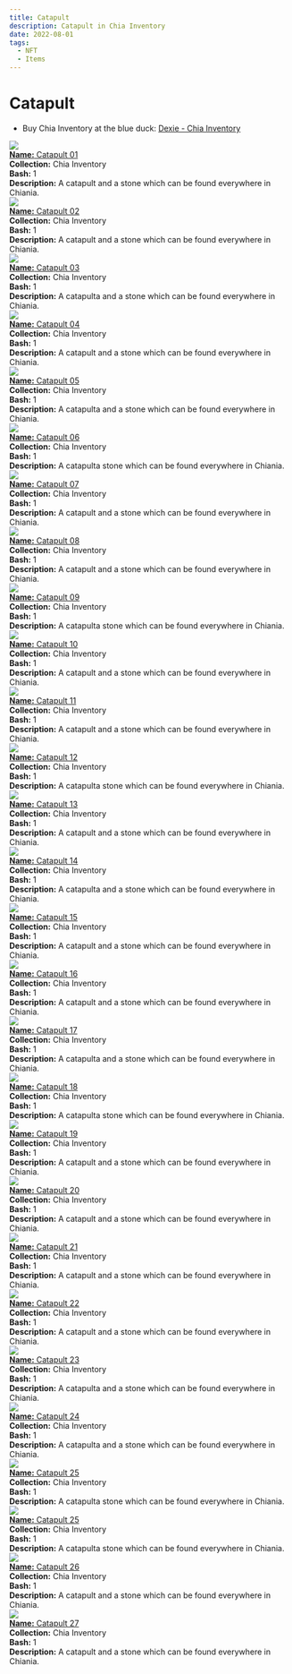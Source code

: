 ```yaml
---
title: Catapult
description: Catapult in Chia Inventory
date: 2022-08-01
tags:
  - NFT
  - Items
---
```


# Catapult

- Buy Chia Inventory at the blue duck: [Dexie - Chia Inventory](https://dexie.space/offers/col16fpva26fhdjp2echs3cr7c30gzl7qe67hu9grtsjcqldz354asjsyzp6wx/xch)

<div class="item_thumbnail_detail">
<img src="https://xmljdtjeswz5bkzfedsujrjuq2ebw2uocnxrbtlslxc5w3nt.arweave.net/_uxaRzSS_Vs9CrJSDlRMU0hogbao4TbxDNcl3F222zo"><br/>
<div><a href="https://www.spacescan.io/xch/coin/0x13019be07e624d30f3e53c6953f5977ccb8d6b68245a011335b6cd3e2ee18fef"><strong>Name:</strong> Catapult 01</a></div>
<div><strong>Collection:</strong> Chia Inventory</div>
<div><strong>Bash:</strong> 1</div>
<div><strong>Description:</strong> A catapult and a stone which can be found everywhere in Chiania.</div>
</div>
<div class="item_thumbnail_detail">
<img src="https://m7nsfigbbkgkpyfjwluyio5kmdrphjy35tkewszmi2rfanicn3pa.arweave.net/Z9sioMEKjKfgqbLphDuqYOLzpxvs1EtLLEaiUDUCbt4"><br/>
<div><a href="https://www.spacescan.io/xch/coin/0x20e0fe214432e1bfa88ff695336b4f585e44d61adad0e5ecb0a65886d0d09d7a"><strong>Name:</strong> Catapult 02</a></div>
<div><strong>Collection:</strong> Chia Inventory</div>
<div><strong>Bash:</strong> 1</div>
<div><strong>Description:</strong> A catapult and a stone which can be found everywhere in Chiania.</div>
</div>
<div class="item_thumbnail_detail">
<img src="https://bsj562ij432wxbvsk3lgxbdymrmwblq4oqxva4s6ytyqu44f.arweave.net/DJPfaQnm9WuGslbWa4-R4ZFlgrhx0L1ByXsTxCn_OFc"><br/>
<div><a href="https://www.spacescan.io/xch/coin/0x9eda26200c1eae19a0ff3141f2f6c3ebdc4c566e5aedd38c88a7a7577f51dcbd"><strong>Name:</strong> Catapult 03</a></div>
<div><strong>Collection:</strong> Chia Inventory</div>
<div><strong>Bash:</strong> 1</div>
<div><strong>Description:</strong> A catapulta and a stone which can be found everywhere in Chiania.</div>
</div>
<div class="item_thumbnail_detail">
<img src="https://hvrriudcexen524fhv4iqyqdjryxbjhdyxsiuicknxyuljirma.arweave.net/PWMUUGIlyN7rhT14-iGIDTHFwpOPF5IogSm3xRaURYE"><br/>
<div><a href="https://www.spacescan.io/xch/coin/0x99657a3d4d053a6ca9b6ca9e06f3d78f98f3d83d10f6778084ace16532213df4"><strong>Name:</strong> Catapult 04</a></div>
<div><strong>Collection:</strong> Chia Inventory</div>
<div><strong>Bash:</strong> 1</div>
<div><strong>Description:</strong> A catapult and a stone which can be found everywhere in Chiania.</div>
</div>
<div class="item_thumbnail_detail">
<img src="https://emqkc2xuaekckfkjzhqrjtzlkgctlc3pai5dx4lojv2gvixaoa.arweave.net/IyChavQBFCUVScnhFM8rUYU1i28COjvxbk10aqLg-cA"><br/>
<div><a href="https://www.spacescan.io/xch/coin/0x98ad11d712d92a9bc07783691d997720a01efa254413af534e3fe418c85e30c8"><strong>Name:</strong> Catapult 05</a></div>
<div><strong>Collection:</strong> Chia Inventory</div>
<div><strong>Bash:</strong> 1</div>
<div><strong>Description:</strong> A catapulta and a stone which can be found everywhere in Chiania.</div>
</div>
<div class="item_thumbnail_detail">
<img src="https://adzurzpytik3tszk4clegafehvjvygvkbwrhzhbeyuzqjokz.arweave.net/A_PNI5fiaFbnLKuCWQwCkPVNc-GqoNonycJMUzBLlZA"><br/>
<div><a href="https://www.spacescan.io/xch/coin/0x0d04b7b075e34868ec94e5d2ef1c3006d0fdf35a72a6dc01c6d7c6788de5b7ed"><strong>Name:</strong> Catapult 06</a></div>
<div><strong>Collection:</strong> Chia Inventory</div>
<div><strong>Bash:</strong> 1</div>
<div><strong>Description:</strong> A catapulta stone which can be found everywhere in Chiania.</div>
</div>
<div class="item_thumbnail_detail">
<img src="https://gb35tii4j4nlwv4vlryk6aa66wsmtxso5e3h5ecj66xhfvzbtt4a.arweave.net/MHfZoRxPGrtXlVxwrwAe9aTJ3k7pNn6QSfeuctchnPg"><br/>
<div><a href="https://www.spacescan.io/xch/coin/0xbe24f541ea9d5ecb004021e409205793e4b9e932608e8e12e39ed6ff12ad52ff"><strong>Name:</strong> Catapult 07</a></div>
<div><strong>Collection:</strong> Chia Inventory</div>
<div><strong>Bash:</strong> 1</div>
<div><strong>Description:</strong> A catapult and a stone which can be found everywhere in Chiania.</div>
</div>
<div class="item_thumbnail_detail">
<img src="https://uabkavnc56ch27pkwf6vm3peivkorcbok56bocqrqxczgn5dykqa.arweave.net/oAKgVaLvhH196rF9Vm3kRVToiC5XfBcKEYXFkzejwqA"><br/>
<div><a href="https://www.spacescan.io/xch/coin/0x489abab1703633065a8750f02a85d43888c90e2bdb23ac7e3db8d7a9795f121a"><strong>Name:</strong> Catapult 08</a></div>
<div><strong>Collection:</strong> Chia Inventory</div>
<div><strong>Bash:</strong> 1</div>
<div><strong>Description:</strong> A catapult and a stone which can be found everywhere in Chiania.</div>
</div>
<div class="item_thumbnail_detail">
<img src="https://lohmeqvn35qwmxnbztf4zikijwsgefrzosoiv3hsqyz6kqg6zyta.arweave.net/W47CQq3fYWZdoczLzKFITaRiFjl0nIrs8oYz5UDeziY"><br/>
<div><a href="https://www.spacescan.io/xch/coin/0x09b68f649c74c71f2877b19d8feff4ec322eaedb5bbffed0135f722299737657"><strong>Name:</strong> Catapult 09</a></div>
<div><strong>Collection:</strong> Chia Inventory</div>
<div><strong>Bash:</strong> 1</div>
<div><strong>Description:</strong> A catapulta stone which can be found everywhere in Chiania.</div>
</div>
<div class="item_thumbnail_detail">
<img src="https://u2d7u53zstkvguy3vw6pnv4c5y67myj7glohmrdoji4u22vvfnpa.arweave.net/pof6d3mU1VNTG6289teC7j32YT8y3HZEbko5TWq1K14"><br/>
<div><a href="https://www.spacescan.io/xch/coin/0x92b4dab49dbe5d28c29717755b8e07691f61a2fd903012e56dccad8a65154e87"><strong>Name:</strong> Catapult 10</a></div>
<div><strong>Collection:</strong> Chia Inventory</div>
<div><strong>Bash:</strong> 1</div>
<div><strong>Description:</strong> A catapult and a stone which can be found everywhere in Chiania.</div>
</div>
<div class="item_thumbnail_detail">
<img src="https://dug5jvzf6egrjo4b64qyegu4k43koyqdyqzenhc73gef4cv4.arweave.net/H_Q3U-1yXxDRS7gfchghqcVzanYgPEMkacX9mIXgq8g"><br/>
<div><a href="https://www.spacescan.io/xch/coin/0x0aeee45803f9ac9458c84a8995bc904c4b2925e4aee0dc01094b2d8bf11b4ee9"><strong>Name:</strong> Catapult 11</a></div>
<div><strong>Collection:</strong> Chia Inventory</div>
<div><strong>Bash:</strong> 1</div>
<div><strong>Description:</strong> A catapult and a stone which can be found everywhere in Chiania.</div>
</div>
<div class="item_thumbnail_detail">
<img src="https://zfq2qd6at4h2vbqc2pqgvlbu4uvtv25ygfnxz54n4azdqktlmdbq.arweave.net/yWGoD8CfD6qGAtPgaqw05Ss667gxW3z3jeAyOCprYMM"><br/>
<div><a href="https://www.spacescan.io/xch/coin/0x9d95e5345024013d24079a6aa4099f1486733a1e3cca3a5634e9ebc8e5ac42eb"><strong>Name:</strong> Catapult 12</a></div>
<div><strong>Collection:</strong> Chia Inventory</div>
<div><strong>Bash:</strong> 1</div>
<div><strong>Description:</strong> A catapulta stone which can be found everywhere in Chiania.</div>
</div>
<div class="item_thumbnail_detail">
<img src="https://gnbo3gz63hoivrc65m6qyu6hp5gn2vwgvizfe5df6uua6lyeg4.arweave.net/M0Ltmz7Z3IrEXus9DFPHf0zdVsaqM_lJ0ZfUoDy8EN8"><br/>
<div><a href="https://www.spacescan.io/xch/coin/0x0cbfef881636666cfecfe11b5d2b2e4bba26c83132f5fd977d88ad5e939f220a"><strong>Name:</strong> Catapult 13</a></div>
<div><strong>Collection:</strong> Chia Inventory</div>
<div><strong>Bash:</strong> 1</div>
<div><strong>Description:</strong> A catapult and a stone which can be found everywhere in Chiania.</div>
</div>
<div class="item_thumbnail_detail">
<img src="https://gvw5renpep2my6kxpuywvlpwbt2kbly6iijza5qob353j2q2ou.arweave.net/NW3Yka8j9Mx5V30xaq32DPSgrx5CE_5B2Dg77tOoadQ"><br/>
<div><a href="https://www.spacescan.io/xch/coin/0x0fd3051e0afc262647f585e54526179227ffcebf7f272e25c3790ab1a35d1fe5"><strong>Name:</strong> Catapult 14</a></div>
<div><strong>Collection:</strong> Chia Inventory</div>
<div><strong>Bash:</strong> 1</div>
<div><strong>Description:</strong> A catapulta and a stone which can be found everywhere in Chiania.</div>
</div>
<div class="item_thumbnail_detail">
<img src="https://qkxrqmi5ds55y4ycwn3gj7jgpj47vrjjhim42hm3jmy6yc2jcy.arweave.net/gq8YMR0cu9xzAr_N2ZP0menn6xSk6Gc0dm0sx7AtJFo"><br/>
<div><a href="https://www.spacescan.io/xch/coin/0xd3695c02a2dfdc1f1686b1f0b97f0f7e722da0c11d4568252baf2aa4fc94a66a"><strong>Name:</strong> Catapult 15</a></div>
<div><strong>Collection:</strong> Chia Inventory</div>
<div><strong>Bash:</strong> 1</div>
<div><strong>Description:</strong> A catapult and a stone which can be found everywhere in Chiania.</div>
</div>
<div class="item_thumbnail_detail">
<img src="https://oufmwdufovem6xaukasb2dyizs6k65bphjo5jf5444d4qe6i.arweave.net/d-QrLDoV1SM9cFFAkHQ8Iz_LyvdC86XdSXvOcHyBPIc"><br/>
<div><a href="https://www.spacescan.io/xch/coin/0xc9036566cd5caebd6c68456ed57d90cfc5c8a8287f72467fda631ef4e31a7ccc"><strong>Name:</strong> Catapult 16</a></div>
<div><strong>Collection:</strong> Chia Inventory</div>
<div><strong>Bash:</strong> 1</div>
<div><strong>Description:</strong> A catapult and a stone which can be found everywhere in Chiania.</div>
</div>
<div class="item_thumbnail_detail">
<img src="https://3o65wi4bvscxbdm5pawpljvgphqwy2xucbyottemrb6h6xcngm.arweave.net/273bI4GshXCNnXgs9aameeF-savQQcOnMjIh8f1xNM0"><br/>
<div><a href="https://www.spacescan.io/xch/coin/0x71084d40f3659718c37b7d24d92b269d854226b44f966a4900e20a65591b8210"><strong>Name:</strong> Catapult 17</a></div>
<div><strong>Collection:</strong> Chia Inventory</div>
<div><strong>Bash:</strong> 1</div>
<div><strong>Description:</strong> A catapulta and a stone which can be found everywhere in Chiania.</div>
</div>
<div class="item_thumbnail_detail">
<img src="https://rim7wimkb7i44bmobcqj26utai4ra3hetuobyrw2mbhlfqdoym.arweave.net/ihn7IYoP0c4FjgignXqTAjkQbOSdHBxG2mBOssB_uww"><br/>
<div><a href="https://www.spacescan.io/xch/coin/0x372e501756f59cd02295fe0f0be059534213134e6e4ba8a3d5cc8992156568f5"><strong>Name:</strong> Catapult 18</a></div>
<div><strong>Collection:</strong> Chia Inventory</div>
<div><strong>Bash:</strong> 1</div>
<div><strong>Description:</strong> A catapulta stone which can be found everywhere in Chiania.</div>
</div>
<div class="item_thumbnail_detail">
<img src="https://ybm5dqtn6wxb2z7lf3cdlg42wvucffhs6iicaraj3d2lkogywu.arweave.net/wFnRwm31rh1n6y-7ENZuatWgilPLyECBECdj0tTjYtQ"><br/>
<div><a href="https://www.spacescan.io/xch/coin/0x45c89af5bf960cb9c01b949a8246adec36b605ade5f95f9f3bb22c1b46ffdab3"><strong>Name:</strong> Catapult 19</a></div>
<div><strong>Collection:</strong> Chia Inventory</div>
<div><strong>Bash:</strong> 1</div>
<div><strong>Description:</strong> A catapult and a stone which can be found everywhere in Chiania.</div>
</div>
<div class="item_thumbnail_detail">
<img src="https://iqzn6rnrvggam3uu3orgoy2xkwb6bvqseoodaxz4rmngyuol5oea.arweave.net/RDLfRbGpjAZulNuiZ2NXVYPg1hIjnDBfPIsabFHL64g"><br/>
<div><a href="https://www.spacescan.io/xch/coin/0xc5d68bda4ada3c5425026c1f41713554cca9157f915e1edbe3625ef4dd1eaeb0"><strong>Name:</strong> Catapult 20</a></div>
<div><strong>Collection:</strong> Chia Inventory</div>
<div><strong>Bash:</strong> 1</div>
<div><strong>Description:</strong> A catapult and a stone which can be found everywhere in Chiania.</div>
</div>
<div class="item_thumbnail_detail">
<img src="https://4fmuq6hqkuxc3lhipzfrbv4xq5ko6dxrjlkkexug7zjbaxshje.arweave.net/4VlIePBVL-i2s6H5LENeXh1TvDvFK1KJehv5SEF5HSc"><br/>
<div><a href="https://www.spacescan.io/xch/coin/0x671aa722764c5c641dc6c1c274b28448ae707b35376ee7bfce631dbe389d6064"><strong>Name:</strong> Catapult 21</a></div>
<div><strong>Collection:</strong> Chia Inventory</div>
<div><strong>Bash:</strong> 1</div>
<div><strong>Description:</strong> A catapult and a stone which can be found everywhere in Chiania.</div>
</div>
<div class="item_thumbnail_detail">
<img src="https://acdqa7ufkaysxhgxkys6tu4m2uv6z3lj7lxq5cvieqjoac7a.arweave.net/AIcAfoVQMSuc11Yl6dOM1Svs7W-n67_w6KqC_QS4Avg"><br/>
<div><a href="https://www.spacescan.io/xch/coin/0xb94fdf6a074af8b38cb88afdd8b4c8b8a703995c5a29dda3071cae3df4b91cb3"><strong>Name:</strong> Catapult 22</a></div>
<div><strong>Collection:</strong> Chia Inventory</div>
<div><strong>Bash:</strong> 1</div>
<div><strong>Description:</strong> A catapult and a stone which can be found everywhere in Chiania.</div>
</div>
<div class="item_thumbnail_detail">
<img src="https://lxnfy36btdgh5alkafldauphu44n3qq3tienso557ukj6v4g.arweave.net/Xdpcb8GYzH-6BagFWMFHnpzjdwhuaCNk7vf-0Un1eG0"><br/>
<div><a href="https://www.spacescan.io/xch/coin/0xacf3386c5f6edc0767d35d6d6c6c049bb2d609d6d84b05f4954b3f272ffe4ed5"><strong>Name:</strong> Catapult 23</a></div>
<div><strong>Collection:</strong> Chia Inventory</div>
<div><strong>Bash:</strong> 1</div>
<div><strong>Description:</strong> A catapulta and a stone which can be found everywhere in Chiania.</div>
</div>
<div class="item_thumbnail_detail">
<img src="https://lxlqrgdn4rpyslpny7gujrnwh35gabgi5tb2yttqcunogjgm.arweave.net/X-dcImG3kX4kt7cfNRMW2_PvpgBMjsw6xOcBUa4yT-M"><br/>
<div><a href="https://www.spacescan.io/xch/coin/0xd51915b61d7f31733213845a9f925fa190d290937ca16c892c4608b9d79bfd71"><strong>Name:</strong> Catapult 24</a></div>
<div><strong>Collection:</strong> Chia Inventory</div>
<div><strong>Bash:</strong> 1</div>
<div><strong>Description:</strong> A catapulta and a stone which can be found everywhere in Chiania.</div>
</div>
<div class="item_thumbnail_detail">
<img src="https://aj3eiki5k4vr554tlggsceo7o5z4u7s7fkapue5kahfrarnleu.arweave.net/AnZEKR1-XKx73k1mNIRHfd3PKfl8qgPoTqgHLEEWrJc"><br/>
<div><a href="https://www.spacescan.io/xch/coin/0x60220ad19355d297ec430a141a69175267f900bbb3ca95083b791f74a6f50b5e"><strong>Name:</strong> Catapult 25</a></div>
<div><strong>Collection:</strong> Chia Inventory</div>
<div><strong>Bash:</strong> 1</div>
<div><strong>Description:</strong> A catapulta stone which can be found everywhere in Chiania.</div>
</div>
<div class="item_thumbnail_detail">
<img src="https://aj3eiki5k4vr554tlggsceo7o5z4u7s7fkapue5kahfrarnleu.arweave.net/AnZEKR1-XKx73k1mNIRHfd3PKfl8qgPoTqgHLEEWrJc"><br/>
<div><a href="https://www.spacescan.io/xch/coin/0x60220ad19355d297ec430a141a69175267f900bbb3ca95083b791f74a6f50b5e"><strong>Name:</strong> Catapult 25</a></div>
<div><strong>Collection:</strong> Chia Inventory</div>
<div><strong>Bash:</strong> 1</div>
<div><strong>Description:</strong> A catapulta stone which can be found everywhere in Chiania.</div>
</div>
<div class="item_thumbnail_detail">
<img src="https://jxj4gkpa6pa6keybtp3us3xpraqlveoyhisapcgpdunl5kwzre5a.arweave.net/TdPDKeDzweUTAZv3SW7viCC6kdg6JAeIzx0avqrZiTo"><br/>
<div><a href="https://www.spacescan.io/xch/coin/0x95a349dbc379b1950dff280b4ddcef263ce9fc07e9b384769f3fd2fc54a7318c"><strong>Name:</strong> Catapult 26</a></div>
<div><strong>Collection:</strong> Chia Inventory</div>
<div><strong>Bash:</strong> 1</div>
<div><strong>Description:</strong> A catapult and a stone which can be found everywhere in Chiania.</div>
</div>
<div class="item_thumbnail_detail">
<img src="https://bjg2nybjuwk6hdjeacifqypd2ujzkboj7xvt6r5wld2rkmx5s4.arweave.net/Ck2m4CmlleONJACQWGHj1ROVBc-n96z9Htlj1FTL9lw"><br/>
<div><a href="https://www.spacescan.io/xch/coin/0x1db5b5eb557d1dd92cd447173569eedfdf9982122b7f833525388160ceeb8e0c"><strong>Name:</strong> Catapult 27</a></div>
<div><strong>Collection:</strong> Chia Inventory</div>
<div><strong>Bash:</strong> 1</div>
<div><strong>Description:</strong> A catapult and a stone which can be found everywhere in Chiania.</div>
</div>

